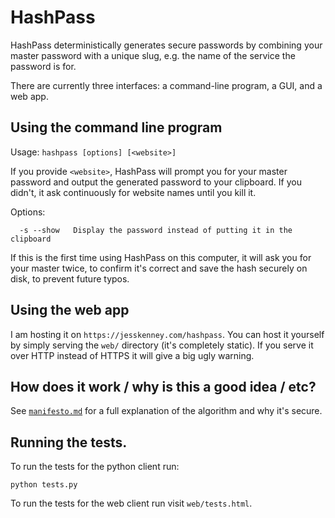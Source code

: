 # HashPass
HashPass deterministically generates secure passwords by combining your master password
with a unique slug, e.g. the name of the service the password is for.

There are currently three interfaces: a command-line program, a GUI, and a web app.

## Using the command line program

Usage:
`hashpass [options] [<website>]`

If you provide `<website>`, HashPass will prompt you for your master password and output the
generated password to your clipboard. If you didn't, it ask continuously for website names until
you kill it.

Options:

`  -s --show   Display the password instead of putting it in the clipboard`

If this is the first time using HashPass on this computer, it will ask you for your master
twice, to confirm it's correct and save the hash securely on disk, to prevent future typos.

## Using the web app

I am hosting it on `https://jesskenney.com/hashpass`. You can host it yourself by simply
serving the `web/` directory (it's completely static). If you serve it over HTTP instead of
HTTPS it will give a big ugly warning.

## How does it work / why is this a good idea / etc?

See [`manifesto.md`](https://github.com/seveneightn9ne/hashpass/blob/master/manifesto.md) for
a full explanation of the algorithm and why it's secure.

## Running the tests.

To run the tests for the python client run:
```shell
python tests.py
```

To run the tests for the web client run visit `web/tests.html`.
